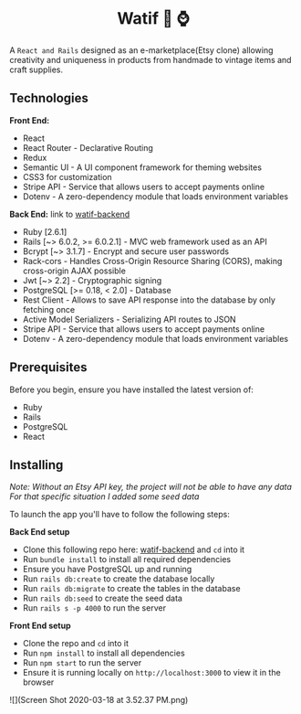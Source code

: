 <h1 align="center">Watif 👜 ⌚️</h1>

A `React and Rails` designed as an e-marketplace(Etsy clone) allowing creativity and uniqueness in products from handmade to vintage items and craft supplies.</p>


## Technologies

**Front End:** 
- React
- React Router - Declarative Routing
- Redux
- Semantic UI - A UI component framework for theming websites
- CSS3 for customization
- Stripe API - Service that allows users to accept payments online
- Dotenv - A zero-dependency module that loads environment variables


**Back End:** link to [watif-backend](https://github.com/valentinem1/watif_backend)
- Ruby [2.6.1]
- Rails [~> 6.0.2, >= 6.0.2.1] - MVC web framework used as an API
- Bcrypt [~> 3.1.7] - Encrypt and secure user passwords
- Rack-cors - Handles Cross-Origin Resource Sharing (CORS), making cross-origin AJAX possible
- Jwt [~> 2.2] - Cryptographic signing
- PostgreSQL [>= 0.18, < 2.0] - Database
- Rest Client - Allows to save API response into the database by only fetching once
- Active Model Serializers - Serializing API routes to JSON
- Stripe API - Service that allows users to accept payments online
- Dotenv -  A zero-dependency module that loads environment variables

## Prerequisites
Before you begin, ensure you have installed the latest version of:

- Ruby
- Rails
- PostgreSQL
- React

## Installing
_Note: Without an Etsy API key, the project will not be able to have any data_<br />
_For that specific situation I added some seed data_<br />

To launch the app you'll have to follow the following steps:

**Back End setup**
- Clone this following repo here: [watif-backend](https://github.com/valentinem1/watif_backend) and `cd` into it
- Run `bundle install` to install all required dependencies
- Ensure you have PostgreSQL up and running
- Run `rails db:create` to create the database locally
- Run `rails db:migrate` to create the tables in the database
- Run `rails db:seed` to create the seed data
- Run `rails s -p 4000` to run the server

**Front End setup**
- Clone the repo and `cd` into it
- Run `npm install` to install all dependencies
- Run `npm start` to run the server
- Ensure it is running locally on `http://localhost:3000` to view it in the browser

![](Screen Shot 2020-03-18 at 3.52.37 PM.png)

